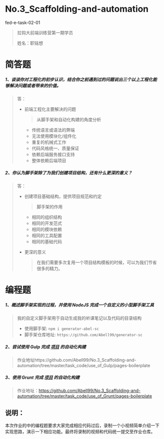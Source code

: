 # No.3_Scaffolding-and-automation
 fed-e-task-02-01


> 拉钩大前端训练营第一期学员
>
> 姓名：职铭想

# 简答题

##### 1、谈谈你对工程化的初步认识，结合你之前遇到过的问题说出三个以上工程化能够解决问题或者带来的价值。

> 答：
>
> - 前端工程化主要解决的问题
>
>   > 从脚手架和自动化构建的角度分析
>
>   - 传统语言或语法的弊端
>   - 无法使用模块化/组件化
>   - 重复的机械式工作
>   - 代码风格统一、质量保证
>   - 依赖后端服务接口支持
>   - 整体依赖后端项目

##### 2、你认为脚手架除了为我们创建项目结构，还有什么更深的意义？

> 答：
>
> - 创建项目基础结构，提供项目规范和约定
>
>   > 脚手架的作用	
>
>   - 相同的组织结构	
>   - 相同的开发范式
>   - 相同的模块依赖
>   - 相同的工具配置
>   - 相同的基础代码
>
> - 更深的意义
>
>   > 在我们需要多次复用一个项目结构模板的时候，可以为我们节省很多的精力。

# 编程题

##### 1、概述脚手架实现的过程，并使用 NodeJS 完成一个自定义的小型脚手架工具

> 我的自定义脚手架用于自动生成我的听课笔记以及代码的目录结构
>
> - 使用脚手架: `npm i generator-abel-sc`
> - 脚手架仓库地址:  `https://github.com/Abell99/generator-sc`

##### 2、尝试使用 Gulp 完成 [项目](https://github.com/lagoufed/fed-e-code/blob/master/part-02/module-01/作业案例基础代码.zip?raw=true) 的自动化构建

> 作业地址https://github.com/Abell99/No.3_Scaffolding-and-automation/tree/master/task_code/use_of_Gulp/pages-boilerplate

##### 3、使用 Grunt 完成 [项目](https://github.com/lagoufed/fed-e-code/blob/master/part-02/module-01/作业案例基础代码.zip?raw=true) 的自动化构建

> 作业地址：https://github.com/Abell99/No.3_Scaffolding-and-automation/tree/master/task_code/use_of_Grunt/pages-boilerplate

## 说明：

本次作业的中的编程题要求大家完成相应代码过后，录制一个小视频简单介绍一下实现思路，演示一下相应功能。最终将录制的视频和代码统一提交至作业仓库。



